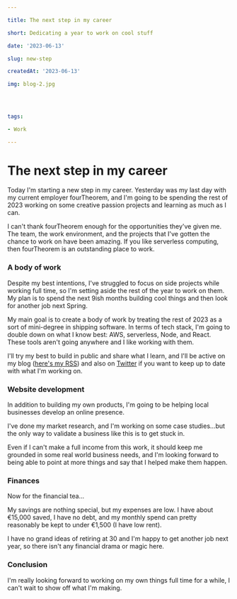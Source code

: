 ```yaml
---

title: The next step in my career

short: Dedicating a year to work on cool stuff

date: '2023-06-13'

slug: new-step

createdAt: '2023-06-13'

img: blog-2.jpg

  
  

tags:

- Work

---
```


  

# The next step in my career

Today I'm starting a new step in my career. Yesterday was my last day with my current employer fourTheorem, and I'm going to be spending the rest of 2023 working on some creative passion projects and learning as much as I can.

  

I can't thank fourTheorem enough for the opportunities they've given me. The team, the work environment, and the projects that I've gotten the chance to work on have been amazing. If you like serverless computing, then fourTheorem is an outstanding place to work.

  

### A body of work

Despite my best intentions, I've struggled to focus on side projects while working full time, so I'm setting aside the rest of the year to work on them. My plan is to spend the next 9ish months building cool things and then look for another job next Spring.

  

My main goal is to create a body of work by treating the rest of 2023 as a sort of mini-degree in shipping software. In terms of tech stack, I'm going to double down on what I know best: AWS, serverless, Node, and React. These tools aren't going anywhere and I like working with them.

  

I'll try my best to build in public and share what I learn, and I'll be active on my blog ([here's my RSS](https://paultreanor.com/rss.xml)) and also on [Twitter](https://twitter.com/paultreanordev) if you want to keep up to date with what I'm working on.

  

### Website development

In addition to building my own products, I'm going to be helping local businesses develop an online presence.

  

I've done my market research, and I'm working on some case studies…but the only way to validate a business like this is to get stuck in.

  

Even if I can't make a full income from this work, it should keep me grounded in some real world business needs, and I'm looking forward to being able to point at more things and say that I helped make them happen.

  
  

### Finances

Now for the financial tea…

  

My savings are nothing special, but my expenses are low. I have about €15,000 saved, I have no debt, and my monthly spend can pretty reasonably be kept to under €1,500 (I have low rent).

  

I have no grand ideas of retiring at 30 and I'm happy to get another job next year, so there isn't any financial drama or magic here.

  

### Conclusion

I'm really looking forward to working on my own things full time for a while, I can't wait to show off what I'm making.